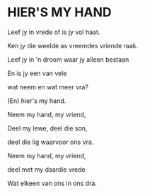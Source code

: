 # HIER'S MY HAND

Leef jy in vrede of is jy vol haat.

Ken jy die weelde as vreemdes vriende raak.

Leef jy in 'n droom waar jy alleen bestaan

En is jy een van vele

wat neem en wat meer vra?

(En) hier's my hand.


Neem my hand, my vriend,

Deel my lewe, deel die son,

deel die lig waarvoor ons vra.

Neem my hand, my vriend,

deel met my daardie vrede

Wat elkeen van ons in ons dra.

